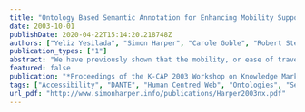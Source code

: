 ```yaml
---
title: "Ontology Based Semantic Annotation for Enhancing Mobility Support for Visually Impaired Web Users"
date: 2003-10-01
publishDate: 2020-04-22T15:14:20.218748Z
authors: ["Yeliz Yesilada", "Simon Harper", "Carole Goble", "Robert Stevens"]
publication_types: ["1"]
abstract: "We have previously shown that the mobility, or ease of travel, of visually impaired Web users is reduced since most Web pages are usually designed for visual interaction [7]. Therefore, in a visually impaired person's environment objects that support travel are missing or inaccessible altogether. We aim to enhance the experience of visually impaired Web travellers by using annotation and Semantic Web technologies. In [17], we have proposed a semi-automated tool which encodes techniques for the support of travel upon the Web. The main goal of this tool is to analyse Web pages to identify objects that support mobility and travel, discover their roles, annotate them and transform pages based on these annotations to enhance the provided mobility support. This paper mainly presents the annotation part of the tool and provides some transformation examples which are based on the annotations. The main message of this paper is that visually impaired Web users could also benefit from the Semantic Web technologies and here we demonstrate a possible approach to achieve that."
featured: false
publication: "*Proceedings of the K-CAP 2003 Workshop on Knowledge Markup and Semantic Annotation (Semannot'2003)*"
tags: ["Accessibility", "DANTE", "Human Centred Web", "Ontologies", "Semantic Web", "Transcoding", "Visually Impaired", "Web Accessibility", "Web Mobility"]
url_pdf: "http://www.simonharper.info/publications/Harper2003nx.pdf"
---
```


